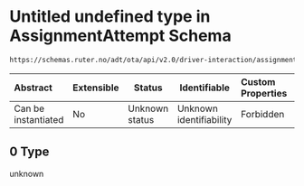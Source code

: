 # Untitled undefined type in AssignmentAttempt Schema

```txt
https://schemas.ruter.no/adt/ota/api/v2.0/driver-interaction/assignment-attempt.json#/examples/0
```




| Abstract            | Extensible | Status         | Identifiable            | Custom Properties | Additional Properties | Access Restrictions | Defined In                                                                                                  |
| :------------------ | ---------- | -------------- | ----------------------- | :---------------- | --------------------- | ------------------- | ----------------------------------------------------------------------------------------------------------- |
| Can be instantiated | No         | Unknown status | Unknown identifiability | Forbidden         | Allowed               | none                | [assignment-attempt.json\*](../../schema/driver-interaction/assignment-attempt.json "open original schema") |

## 0 Type

unknown
